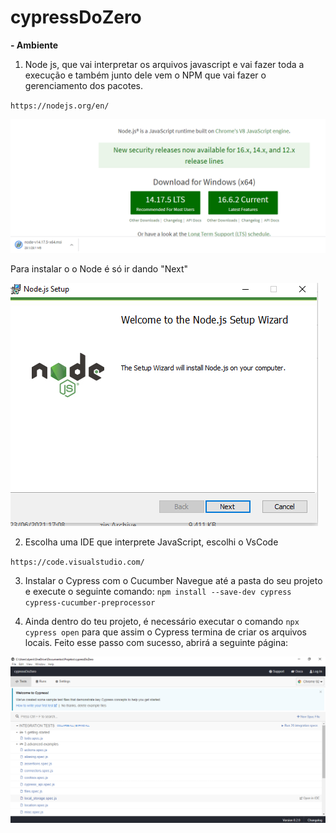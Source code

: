 # cypressDoZero

**- Ambiente**

1. Node js, que vai interpretar os arquivos javascript e vai fazer toda a execução e também junto dele vem o NPM
   que vai fazer o gerenciamento dos pacotes.

`https://nodejs.org/en/`

![img.png](img.png)

Para instalar o o Node é só ir dando "Next"

![node.png](img_1.png)

2. Escolha uma IDE que interprete JavaScript, escolhi o VsCode

`https://code.visualstudio.com/`

3. Instalar o Cypress com o Cucumber
Navegue até a pasta do seu projeto e execute o seguinte comando:
   `npm install --save-dev cypress cypress-cucumber-preprocessor`
   
4. Ainda dentro do teu projeto, é necessário executar o comando `npx cypress open` para que assim o Cypress termina de criar os arquivos locais. Feito esse passo com sucesso, abrirá a seguinte página:

![cypress.png](img_3.png)
   